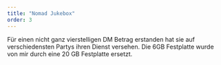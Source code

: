 ```yaml
---
title: "Nomad Jukebox"
order: 3
--- 
```

Für einen nicht ganz vierstelligen DM Betrag erstanden hat sie auf verschiedensten Partys ihren Dienst versehen. Die 6GB Festplatte wurde von mir durch eine 20 GB Festplatte ersetzt.